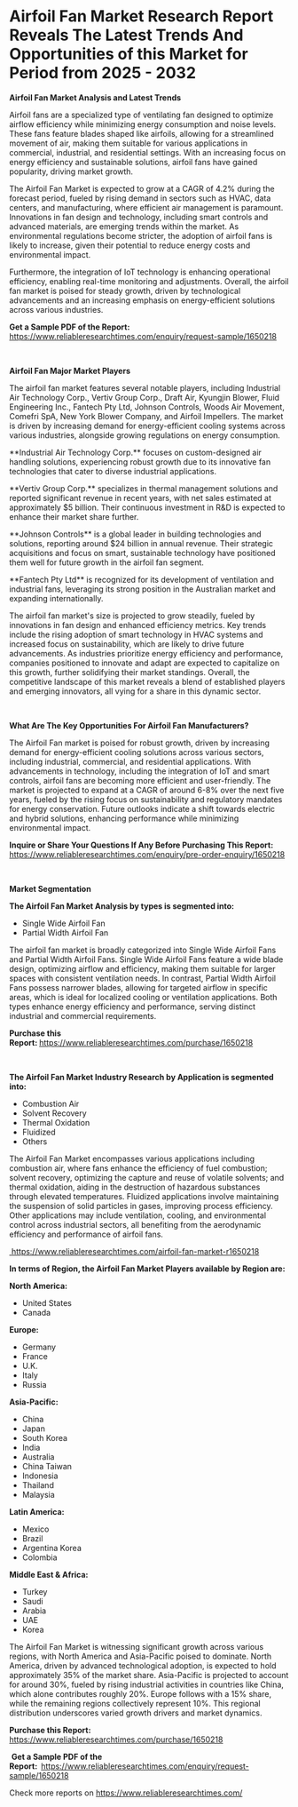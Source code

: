 <p><h1>Airfoil Fan Market Research Report Reveals The Latest Trends And Opportunities of this Market for Period from 2025 - 2032</h1></p><p><strong>Airfoil Fan Market Analysis and Latest Trends</strong></p>
<p><p>Airfoil fans are a specialized type of ventilating fan designed to optimize airflow efficiency while minimizing energy consumption and noise levels. These fans feature blades shaped like airfoils, allowing for a streamlined movement of air, making them suitable for various applications in commercial, industrial, and residential settings. With an increasing focus on energy efficiency and sustainable solutions, airfoil fans have gained popularity, driving market growth.</p><p>The Airfoil Fan Market is expected to grow at a CAGR of 4.2% during the forecast period, fueled by rising demand in sectors such as HVAC, data centers, and manufacturing, where efficient air management is paramount. Innovations in fan design and technology, including smart controls and advanced materials, are emerging trends within the market. As environmental regulations become stricter, the adoption of airfoil fans is likely to increase, given their potential to reduce energy costs and environmental impact.</p><p>Furthermore, the integration of IoT technology is enhancing operational efficiency, enabling real-time monitoring and adjustments. Overall, the airfoil fan market is poised for steady growth, driven by technological advancements and an increasing emphasis on energy-efficient solutions across various industries.</p></p>
<p><strong>Get a Sample PDF of the Report:&nbsp;</strong> <a href="https://www.reliableresearchtimes.com/enquiry/request-sample/1650218?utm_campaign=2199&utm_medium=2&utm_source=Github&utm_content=ia&utm_term=08042025&utm_id=airfoil-fan">https://www.reliableresearchtimes.com/enquiry/request-sample/1650218</a></p>
<p>&nbsp;</p>
<p><strong>Airfoil Fan Major Market Players</strong></p>
<p><p>The airfoil fan market features several notable players, including Industrial Air Technology Corp., Vertiv Group Corp., Draft Air, Kyungjin Blower, Fluid Engineering Inc., Fantech Pty Ltd, Johnson Controls, Woods Air Movement, Comefri SpA, New York Blower Company, and Airfoil Impellers. The market is driven by increasing demand for energy-efficient cooling systems across various industries, alongside growing regulations on energy consumption.</p><p>**Industrial Air Technology Corp.** focuses on custom-designed air handling solutions, experiencing robust growth due to its innovative fan technologies that cater to diverse industrial applications. </p><p>**Vertiv Group Corp.** specializes in thermal management solutions and reported significant revenue in recent years, with net sales estimated at approximately $5 billion. Their continuous investment in R&D is expected to enhance their market share further.</p><p>**Johnson Controls** is a global leader in building technologies and solutions, reporting around $24 billion in annual revenue. Their strategic acquisitions and focus on smart, sustainable technology have positioned them well for future growth in the airfoil fan segment.</p><p>**Fantech Pty Ltd** is recognized for its development of ventilation and industrial fans, leveraging its strong position in the Australian market and expanding internationally.</p><p>The airfoil fan market's size is projected to grow steadily, fueled by innovations in fan design and enhanced efficiency metrics. Key trends include the rising adoption of smart technology in HVAC systems and increased focus on sustainability, which are likely to drive future advancements. As industries prioritize energy efficiency and performance, companies positioned to innovate and adapt are expected to capitalize on this growth, further solidifying their market standings. Overall, the competitive landscape of this market reveals a blend of established players and emerging innovators, all vying for a share in this dynamic sector.</p></p>
<p>&nbsp;</p>
<p><strong>What Are The Key Opportunities For Airfoil Fan Manufacturers?</strong></p>
<p><p>The Airfoil Fan market is poised for robust growth, driven by increasing demand for energy-efficient cooling solutions across various sectors, including industrial, commercial, and residential applications. With advancements in technology, including the integration of IoT and smart controls, airfoil fans are becoming more efficient and user-friendly. The market is projected to expand at a CAGR of around 6-8% over the next five years, fueled by the rising focus on sustainability and regulatory mandates for energy conservation. Future outlooks indicate a shift towards electric and hybrid solutions, enhancing performance while minimizing environmental impact.</p></p>
<p><strong>Inquire or Share Your Questions If Any Before Purchasing This Report:</strong> <a href="https://www.reliableresearchtimes.com/enquiry/pre-order-enquiry/1650218?utm_campaign=2199&utm_medium=2&utm_source=Github&utm_content=ia&utm_term=08042025&utm_id=airfoil-fan">https://www.reliableresearchtimes.com/enquiry/pre-order-enquiry/1650218</a></p>
<p>&nbsp;</p>
<p><strong>Market Segmentation</strong></p>
<p><strong>The Airfoil Fan Market Analysis by types is segmented into:</strong></p>
<p><ul><li>Single Wide Airfoil Fan</li><li>Partial Width Airfoil Fan</li></ul></p>
<p><p>The airfoil fan market is broadly categorized into Single Wide Airfoil Fans and Partial Width Airfoil Fans. Single Wide Airfoil Fans feature a wide blade design, optimizing airflow and efficiency, making them suitable for larger spaces with consistent ventilation needs. In contrast, Partial Width Airfoil Fans possess narrower blades, allowing for targeted airflow in specific areas, which is ideal for localized cooling or ventilation applications. Both types enhance energy efficiency and performance, serving distinct industrial and commercial requirements.</p></p>
<p><strong>Purchase this Report:&nbsp;</strong><a href="https://www.reliableresearchtimes.com/purchase/1650218?utm_campaign=2199&utm_medium=2&utm_source=Github&utm_content=ia&utm_term=08042025&utm_id=airfoil-fan">https://www.reliableresearchtimes.com/purchase/1650218</a></p>
<p>&nbsp;</p>
<p><strong>The Airfoil Fan Market Industry Research by Application is segmented into:</strong></p>
<p><ul><li>Combustion Air</li><li>Solvent Recovery</li><li>Thermal Oxidation</li><li>Fluidized</li><li>Others</li></ul></p>
<p><p>The Airfoil Fan Market encompasses various applications including combustion air, where fans enhance the efficiency of fuel combustion; solvent recovery, optimizing the capture and reuse of volatile solvents; and thermal oxidation, aiding in the destruction of hazardous substances through elevated temperatures. Fluidized applications involve maintaining the suspension of solid particles in gases, improving process efficiency. Other applications may include ventilation, cooling, and environmental control across industrial sectors, all benefiting from the aerodynamic efficiency and performance of airfoil fans.</p></p>
<p><a href="https://www.reliableresearchtimes.com/airfoil-fan-market-r1650218?utm_campaign=2199&utm_medium=2&utm_source=Github&utm_content=ia&utm_term=08042025&utm_id=airfoil-fan">&nbsp;https://www.reliableresearchtimes.com/airfoil-fan-market-r1650218</a></p>
<p><strong>In terms of Region, the Airfoil Fan Market Players available by Region are:</strong></p>
<p>
    <p> <strong> North America: </strong>
        <ul>
            <li>United States</li>
            <li>Canada</li>
        </ul>
        </p> 
    <p> <strong> Europe: </strong>
        <ul>
            <li>Germany</li>
            <li>France</li>
            <li>U.K.</li>
            <li>Italy</li>
            <li>Russia</li>
        </ul>
        </p> 
    <p> <strong> Asia-Pacific: </strong>
        <ul>
            <li>China</li>
            <li>Japan</li>
            <li>South Korea</li>
            <li>India</li>
            <li>Australia</li>
            <li>China Taiwan</li>
            <li>Indonesia</li>
            <li>Thailand</li>
            <li>Malaysia</li>
        </ul>
        </p> 
    <p> <strong> Latin America: </strong>
        <ul>
            <li>Mexico</li>
            <li>Brazil</li>
            <li>Argentina Korea</li>
            <li>Colombia</li>
        </ul>
        </p> 
    <p> <strong> Middle East & Africa: </strong>
        <ul>
            <li>Turkey</li>
            <li>Saudi</li>
            <li>Arabia</li>
            <li>UAE</li>
            <li>Korea</li>
        </ul>
    </p>
    </p>
<p><p>The Airfoil Fan Market is witnessing significant growth across various regions, with North America and Asia-Pacific poised to dominate. North America, driven by advanced technological adoption, is expected to hold approximately 35% of the market share. Asia-Pacific is projected to account for around 30%, fueled by rising industrial activities in countries like China, which alone contributes roughly 20%. Europe follows with a 15% share, while the remaining regions collectively represent 10%. This regional distribution underscores varied growth drivers and market dynamics.</p></p>
<p><strong>Purchase this Report: </strong><a href="https://www.reliableresearchtimes.com/purchase/1650218?utm_campaign=2199&utm_medium=2&utm_source=Github&utm_content=ia&utm_term=08042025&utm_id=airfoil-fan">https://www.reliableresearchtimes.com/purchase/1650218</a></p>
<p>&nbsp;<strong>Get a Sample PDF of the Report:&nbsp;&nbsp;</strong><a href="https://www.reliableresearchtimes.com/enquiry/request-sample/1650218?utm_campaign=2199&utm_medium=2&utm_source=Github&utm_content=ia&utm_term=08042025&utm_id=airfoil-fan">https://www.reliableresearchtimes.com/enquiry/request-sample/1650218</a></p>
<p><strong></strong></p>
<p>Check more reports on <a href="https://www.reliableresearchtimes.com/?utm_campaign=2199&utm_medium=2&utm_source=Github&utm_content=ia&utm_term=08042025&utm_id=airfoil-fan">https://www.reliableresearchtimes.com/</a></p>